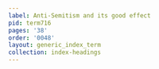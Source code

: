 ```yaml
---
label: Anti-Semitism and its good effect
pid: term716
pages: '38'
order: '0048'
layout: generic_index_term
collection: index-headings
---
```

